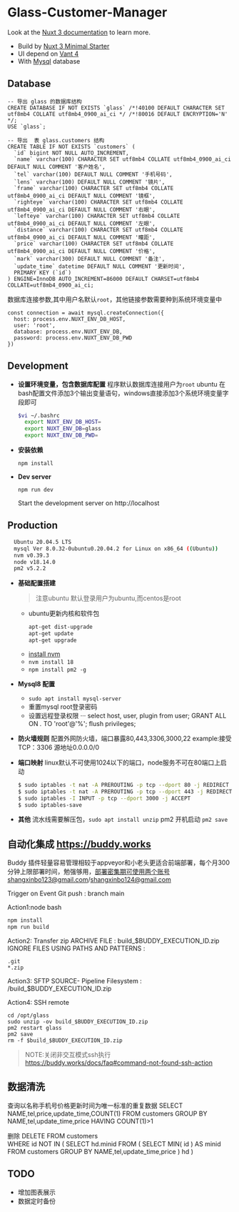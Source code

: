 # Glass-Customer-Manager

Look at the [Nuxt 3 documentation](https://nuxt.com/docs/getting-started/introduction) to learn more.

- Build by [Nuxt 3 Minimal Starter](https://nuxt.new/)
- UI depend on [Vant 4](https://vant-ui.github.io/vant/#/zh-CN)
- With [Mysql]() database

## Database

```
-- 导出 glass 的数据库结构
CREATE DATABASE IF NOT EXISTS `glass` /*!40100 DEFAULT CHARACTER SET utf8mb4 COLLATE utf8mb4_0900_ai_ci */ /*!80016 DEFAULT ENCRYPTION='N' */;
USE `glass`;

-- 导出  表 glass.customers 结构
CREATE TABLE IF NOT EXISTS `customers` (
  `id` bigint NOT NULL AUTO_INCREMENT,
  `name` varchar(100) CHARACTER SET utf8mb4 COLLATE utf8mb4_0900_ai_ci DEFAULT NULL COMMENT '客户姓名',
  `tel` varchar(100) DEFAULT NULL COMMENT '手机号码',
  `lens` varchar(100) DEFAULT NULL COMMENT '镜片',
  `frame` varchar(100) CHARACTER SET utf8mb4 COLLATE utf8mb4_0900_ai_ci DEFAULT NULL COMMENT '镜框',
  `righteye` varchar(100) CHARACTER SET utf8mb4 COLLATE utf8mb4_0900_ai_ci DEFAULT NULL COMMENT '右眼',
  `lefteye` varchar(100) CHARACTER SET utf8mb4 COLLATE utf8mb4_0900_ai_ci DEFAULT NULL COMMENT '左眼',
  `distance` varchar(100) CHARACTER SET utf8mb4 COLLATE utf8mb4_0900_ai_ci DEFAULT NULL COMMENT '瞳距',
  `price` varchar(100) CHARACTER SET utf8mb4 COLLATE utf8mb4_0900_ai_ci DEFAULT NULL COMMENT '价格',
  `mark` varchar(300) DEFAULT NULL COMMENT '备注',
  `update_time` datetime DEFAULT NULL COMMENT '更新时间',
  PRIMARY KEY (`id`)
) ENGINE=InnoDB AUTO_INCREMENT=86000 DEFAULT CHARSET=utf8mb4 COLLATE=utf8mb4_0900_ai_ci;
```

数据库连接参数,其中用户名默认`root`，其他链接参数需要种到系统环境变量中

```
const connection = await mysql.createConnection({
  host: process.env.NUXT_ENV_DB_HOST,
  user: 'root',
  database: process.env.NUXT_ENV_DB,
  password: process.env.NUXT_ENV_DB_PWD
})
```

## Development
* __设置环境变量，包含数据库配置__ 程序默认数据库连接用户为`root`
  ubuntu 在bash配置文件添加3个输出变量语句，windows直接添加3个系统环境变量字段即可
  ```bash 
  $vi ~/.bashrc 
    export NUXT_ENV_DB_HOST=
    export NUXT_ENV_DB=glass
    export NUXT_ENV_DB_PWD=
  ```
* __安装依赖__
  ```
  npm install
  ```
* __Dev server__
  ```
  npm run dev
  ```
  Start the development server on http://localhost


## Production
```bash
  Ubuntu 20.04.5 LTS
  mysql Ver 8.0.32-0ubuntu0.20.04.2 for Linux on x86_64 ((Ubuntu))
  nvm v0.39.3
  node v18.14.0
  pm2 v5.2.2
  ```

* __基础配置搭建__
  
  > 注意ubuntu 默认登录用户为ubuntu,而centos是root
  
  * ubuntu更新内核和软件包
    ```bash
    apt-get dist-upgrade
    apt-get update
    apt-get upgrade
    ``` 
  * [install nvm](https://github.com/nvm-sh/nvm) 
  * `nvm install 18`
  * `npm install pm2 -g` 
  
* __Mysql8 配置__
  * `sudo apt install mysql-server`
  * 重置mysql root登录密码
  * 设置远程登录权限
  ···
    select host, user, plugin from user;
    GRANT ALL ON *.* TO 'root'@'%'; 
    flush privileges;

* __防火墙规则__
  配置外网防火墙，端口暴露80,443,3306,3000,22
  example:接受   TCP：3306  源地址0.0.0.0/0

* __端口映射__
  linux默认不可使用1024以下的端口，node服务不可在80端口上启动
  ```bash
  $ sudo iptables -t nat -A PREROUTING -p tcp --dport 80 -j REDIRECT --to-port 3000
  $ sudo iptables -t nat -A PREROUTING -p tcp --dport 443 -j REDIRECT --to-port 3000
  $ sudo iptables -I INPUT -p tcp --dport 3000 -j ACCEPT
  $ sudo iptables-save
  ```
* __其他__
  流水线需要解压包，`sudo apt install unzip`
  pm2 开机启动 `pm2 save`

## 自动化集成 https://buddy.works
Buddy 插件轻量容易管理相较于appveyor和小老头更适合前端部署，每个月300分钟上限部署时间，勉强够用，部署密集期可使用两个账号shangxinbo123@gmail.com/shangxinbo124@gmail.com

Trigger on Event
Git push  : branch main

Action1:node bash
  ```bash 
  npm install 
  npm run build
  ```
Action2: Transfer zip
ARCHIVE FILE       :  build_$BUDDY_EXECUTION_ID.zip
IGNORE FILES USING PATHS AND PATTERNS :
  ```
  .git
  *.zip
  ```

Action3: SFTP
SOURCE- Pipeline Filesystem  : /build_$BUDDY_EXECUTION_ID.zip


Action4: SSH remote
  ```
  cd /opt/glass
  sudo unzip -ov build_$BUDDY_EXECUTION_ID.zip
  pm2 restart glass
  pm2 save
  rm -f $build_$BUDDY_EXECUTION_ID.zip
  ```

> NOTE:关闭非交互模式ssh执行
https://buddy.works/docs/faq#command-not-found-ssh-action


## 数据清洗
查询以名称手机号价格更新时间为唯一标准的重复数据
SELECT NAME,tel,price,update_time,COUNT(1) FROM customers GROUP BY NAME,tel,update_time,price HAVING COUNT(1)>1

删除
DELETE 
FROM
    customers  
WHERE
    id NOT IN ( SELECT hd.minid FROM ( SELECT MIN( id ) AS minid FROM customers GROUP BY NAME,tel,update_time,price ) hd )

## TODO 
* 增加图表展示
* 数据定时备份
